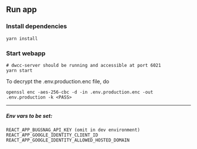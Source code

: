 ## Run app

### Install dependencies
```
yarn install
```

### Start webapp
```
# dwcc-server should be running and accessible at port 6021
yarn start
```

To decrypt the .env.production.enc file, do
```
openssl enc -aes-256-cbc -d -in .env.production.enc -out .env.production -k <PASS>
```

---

##### Env vars to be set:
```
REACT_APP_BUGSNAG_API_KEY (omit in dev environment)
REACT_APP_GOOGLE_IDENTITY_CLIENT_ID
REACT_APP_GOOGLE_IDENTITY_ALLOWED_HOSTED_DOMAIN
```

